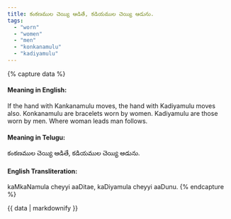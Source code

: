 ```yaml
---
title: కంకణముల చెయ్యి ఆడితే, కడియముల చెయ్యి ఆడును.
tags:
  - "worn"
  - "women"
  - "men"
  - "konkanamulu"
  - "kadiyamulu"
---
```


{% capture data %}
#### Meaning in English:
If the hand with Kankanamulu moves, the hand with Kadiyamulu moves also.
Konkanamulu are bracelets worn by women. Kadiyamulu are those worn by men.
Where woman leads man follows.

#### Meaning in Telugu:
కంకణముల చెయ్యి ఆడితే, కడియముల చెయ్యి ఆడును.

#### English Transliteration:
kaMkaNamula cheyyi aaDitae, kaDiyamula cheyyi aaDunu.
{% endcapture %}

<div class="notice">{{ data | markdownify }}</div>

